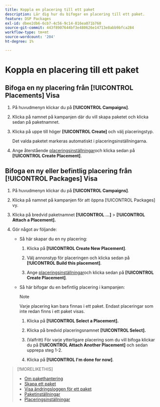 ```yaml
---
title: Koppla en placering till ett paket
description: Lär dig hur du bifogar en placering till ett paket.
feature: DSP Packages
exl-id: dbee2db6-6cb7-4c56-9c14-816ea071b760
source-git-commit: 443f8907644bf3e480626e14713e8abb9bfca284
workflow-type: tm+mt
source-wordcount: '204'
ht-degree: 1%

---
```


# Koppla en placering till ett paket

## Bifoga en ny placering från [!UICONTROL Placements] Visa

1. På huvudmenyn klickar du på **[!UICONTROL Campaigns]**.

1. Klicka på namnet på kampanjen där du vill skapa paketet och klicka sedan på paketnamnet.

1. Klicka på uppe till höger **[!UICONTROL Create]** och välj placeringstyp.

   Det valda paketet markeras automatiskt i placeringsinställningarna.

1. Ange återstående [placeringsinställningar](/help/dsp/campaign-management/placements/placement-settings.md)och klicka sedan på **[!UICONTROL Create Placement]**.

## Bifoga en ny eller befintlig placering från [!UICONTROL Packages] Visa

1. På huvudmenyn klickar du på **[!UICONTROL Campaigns]**.

1. Klicka på namnet på kampanjen för att öppna [!UICONTROL Packages] vy.

1. Klicka på bredvid paketnamnet  **[!UICONTROL ...]** > **[!UICONTROL Attach a Placement].**

1. Gör något av följande:

   * Så här skapar du en ny placering:

      1. Klicka på **[!UICONTROL Create New Placement]**.

      1. Välj annonstyp för placeringen och klicka sedan på **[!UICONTROL Build this placement]**.

      1. Ange [placeringsinställningar](/help/dsp/campaign-management/placements/placement-settings.md)och klicka sedan på **[!UICONTROL Create Placement]**.
   * Så här bifogar du en befintlig placering i kampanjen:

      >[!NOTE]
      >
      >Varje placering kan bara finnas i ett paket. Endast placeringar som inte redan finns i ett paket visas.

      1. Klicka på **[!UICONTROL Select a Placement].**

      1. Klicka på bredvid placeringsnamnet **[!UICONTROL Select].**

      1. (Valfritt) För varje ytterligare placering som du vill bifoga klickar du på **[!UICONTROL Attach Another Placement]** och sedan upprepa steg 1-2.

      1. Klicka på **[!UICONTROL I'm done for now]**.


>[!MORELIKETHIS]
>
>* [Om pakethantering](package-about.md)
>* [Skapa ett paket](package-create.md)
>* [Visa ändringsloggen för ett paket](package-change-log.md)
>* [Paketinställningar](package-settings.md)
>* [Placeringsinställningar](/help/dsp/campaign-management/placements/placement-settings.md)


